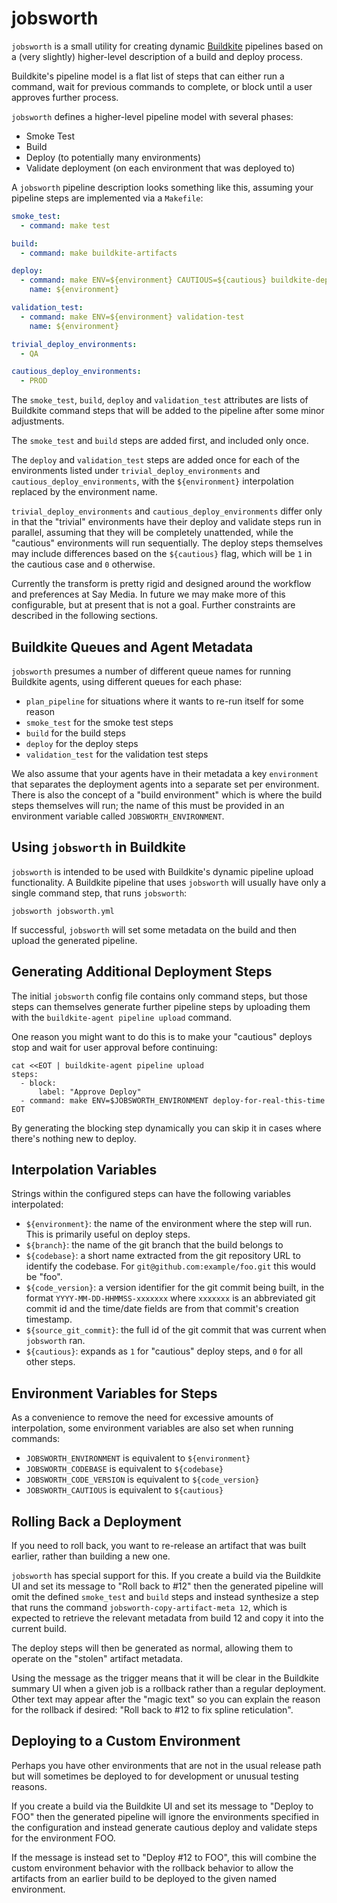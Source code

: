 jobsworth
=========

`jobsworth` is a small utility for creating dynamic
[Buildkite](https://buildkite.com/) pipelines based on a (very slightly)
higher-level description of a build and deploy process.

Buildkite's pipeline model is a flat list of steps that can either run a
command, wait for previous commands to complete, or block until a user
approves further process.

`jobsworth` defines a higher-level pipeline model with several phases:

* Smoke Test
* Build
* Deploy (to potentially many environments)
* Validate deployment (on each environment that was deployed to)

A `jobsworth` pipeline description looks something like this, assuming your
pipeline steps are implemented via a `Makefile`:

```yaml
smoke_test:
  - command: make test

build:
  - command: make buildkite-artifacts

deploy:
  - command: make ENV=${environment} CAUTIOUS=${cautious} buildkite-deploy
    name: ${environment}

validation_test:
  - command: make ENV=${environment} validation-test
    name: ${environment}

trivial_deploy_environments:
  - QA

cautious_deploy_environments:
  - PROD
```

The `smoke_test`, `build`, `deploy` and `validation_test` attributes are lists
of Buildkite command steps that will be added to the pipeline after some
minor adjustments.

The `smoke_test` and `build` steps are added first, and included only once.

The `deploy` and `validation_test` steps are added once for each of the
environments listed under `trivial_deploy_environments` and
`cautious_deploy_environments`, with the `${environment}` interpolation
replaced by the environment name.

`trivial_deploy_environments` and `cautious_deploy_environments` differ only
in that the "trivial" environments have their deploy and validate steps run
in parallel, assuming that they will be completely unattended, while the
"cautious" environments will run sequentially. The deploy steps themselves
may include differences based on the `${cautious}` flag, which will be
`1` in the cautious case and `0` otherwise.

Currently the transform is pretty rigid and designed around the workflow and
preferences at Say Media. In future we may make more of this configurable, but
at present that is not a goal. Further constraints are described in the
following sections.

Buildkite Queues and Agent Metadata
-----------------------------------

`jobsworth` presumes a number of different queue names for running Buildkite
agents, using different queues for each phase:

* `plan_pipeline` for situations where it wants to re-run itself for some reason
* `smoke_test` for the smoke test steps
* `build` for the build steps
* `deploy` for the deploy steps
* `validation_test` for the validation test steps

We also assume that your agents have in their metadata a key `environment`
that separates the deployment agents into a separate set per environment.
There is also the concept of a "build environment" which is where the
build steps themselves will run; the name of this must be provided in
an environment variable called `JOBSWORTH_ENVIRONMENT`.

Using `jobsworth` in Buildkite
------------------------------

`jobsworth` is intended to be used with Buildkite's dynamic pipeline upload
functionality. A Buildkite pipeline that uses `jobsworth` will usually have
only a single command step, that runs `jobsworth`:

```
jobsworth jobsworth.yml
```

If successful, `jobsworth` will set some metadata on the build and then upload
the generated pipeline.

Generating Additional Deployment Steps
--------------------------------------

The initial `jobsworth` config file contains only command steps, but those
steps can themselves generate further pipeline steps by uploading them
with the `buildkite-agent pipeline upload` command.

One reason you might want to do this is to make your "cautious" deploys stop
and wait for user approval before continuing:

```
cat <<EOT | buildkite-agent pipeline upload
steps:
  - block:
      label: "Approve Deploy"
  - command: make ENV=$JOBSWORTH_ENVIRONMENT deploy-for-real-this-time
EOT
```

By generating the blocking step dynamically you can skip it in cases where
there's nothing new to deploy.

Interpolation Variables
-----------------------

Strings within the configured steps can have the following variables
interpolated:

* `${environment}`: the name of the environment where the step will run.
  This is primarily useful on deploy steps.
* `${branch}`: the name of the git branch that the build belongs to
* `${codebase}`: a short name extracted from the git repository URL to
  identify the codebase. For `git@github.com:example/foo.git` this would be
  "foo".
* `${code_version}`: a version identifier for the git commit being built,
  in the format `YYYY-MM-DD-HHMMSS-xxxxxxx` where `xxxxxxx` is an abbreviated
  git commit id and the time/date fields are from that commit's creation
  timestamp.
* `${source_git_commit}`: the full id of the git commit that was current
  when `jobsworth` ran.
* `${cautious}`: expands as `1` for "cautious" deploy steps, and `0` for
  all other steps.

Environment Variables for Steps
-------------------------------

As a convenience to remove the need for excessive amounts of interpolation,
some environment variables are also set when running commands:

* `JOBSWORTH_ENVIRONMENT` is equivalent to `${environment}`
* `JOBSWORTH_CODEBASE` is equivalent to `${codebase}`
* `JOBSWORTH_CODE_VERSION` is equivalent to `${code_version}`
* `JOBSWORTH_CAUTIOUS` is equivalent to `${cautious}`

Rolling Back a Deployment
-------------------------

If you need to roll back, you want to re-release an artifact that was built
earlier, rather than building a new one.

`jobsworth` has special support for this. If you create a build via the
Buildkite UI and set its message to "Roll back to #12" then the generated
pipeline will omit the defined `smoke_test` and `build` steps and instead
synthesize a step that runs the command `jobsworth-copy-artifact-meta 12`,
which is expected to retrieve the relevant metadata from build 12 and copy
it into the current build.

The deploy steps will then be generated as normal, allowing them to operate
on the "stolen" artifact metadata.

Using the message as the trigger means that it will be clear in the Buildkite
summary UI when a given job is a rollback rather than a regular deployment.
Other text may appear after the "magic text" so you can explain the reason
for the rollback if desired: "Roll back to #12 to fix spline reticulation".

Deploying to a Custom Environment
---------------------------------

Perhaps you have other environments that are not in the usual release path
but will sometimes be deployed to for development or unusual testing reasons.

If you create a build via the Buildkite UI and set its message to
"Deploy to FOO" then the generated pipeline will ignore the environments
specified in the configuration and instead generate cautious deploy and
validate steps for the environment FOO.

If the message is instead set to "Deploy #12 to FOO", this will combine the
custom environment behavior with the rollback behavior to allow the artifacts
from an earlier build to be deployed to the given named environment.
